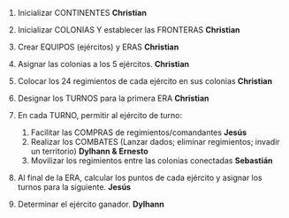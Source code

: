 1. Inicializar CONTINENTES **Christian**
2. Inicializar COLONIAS Y establecer las FRONTERAS **Christian**
3. Crear EQUIPOS (ejércitos) y ERAS **Christian**
4. Asignar las colonias a los 5 ejércitos. **Christian**
5. Colocar los 24 regimientos de cada ejército en sus colonias **Christian**
6. Designar los TURNOS para la primera ERA **Christian**
7. En cada TURNO, permitir al ejército de turno:
    1. Facilitar las COMPRAS de regimientos/comandantes **Jesús**
    2. Realizar los COMBATES (Lanzar dados; eliminar regimientos;
    invadir un territorio) **Dylhann & Ernesto**
    3. Movilizar los regimientos entre las colonias conectadas **Sebastián**

8. Al final de la ERA, calcular los puntos de cada ejército y asignar los turnos
para la siguiente. **Jesús**
9. Determinar el ejército ganador. **Dylhann**
